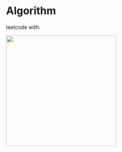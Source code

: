# Algorithm

leetcode with:

<img src="https://user-images.githubusercontent.com/74393888/129444475-3e9b5109-8325-4ef6-84de-197c922da746.jpeg" width="300">

